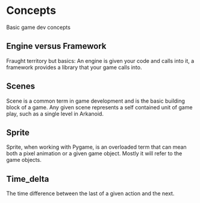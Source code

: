 # Concepts

Basic game dev concepts

## Engine versus Framework

Fraught territory but basics: An engine is given your code and calls into it, a
framework provides a library that your game calls into.

## Scenes

Scene is a common term in game development and is the basic building block of a
game. Any given scene represents a self contained unit of game play, such as a
single level in Arkanoid.

## Sprite

Sprite, when working with Pygame, is an overloaded term that can mean both a
pixel animation or a given game object. Mostly it will refer to the game 
objects.

## Time_delta

The time difference between the last of a given action and the next.